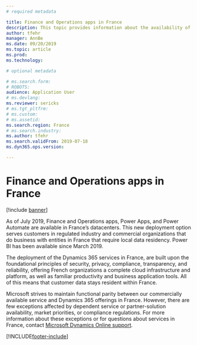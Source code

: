 ```yaml
---
# required metadata

title: Finance and Operations apps in France
description: This topic provides information about the availability of Finance and Operations apps in France's data centers.
author: tfehr
manager: AnnBe
ms.date: 09/20/2019
ms.topic: article
ms.prod: 
ms.technology: 

# optional metadata

# ms.search.form: 
# ROBOTS: 
audience: Application User
# ms.devlang: 
ms.reviewer: sericks
# ms.tgt_pltfrm: 
# ms.custom: 
# ms.assetid: 
ms.search.region: France
# ms.search.industry: 
ms.author: tfehr
ms.search.validFrom: 2019-07-18
ms.dyn365.ops.version:  

---
```


# Finance and Operations apps in France

[!include [banner](../includes/banner.md)]

As of July 2019, Finance and Operations apps, Power Apps, and Power Automate are available in France’s datacenters. This new deployment option serves customers in regulated industry and commercial organizations that do business with entities in France that require local data residency. Power BI has been available since March 2019.

The deployment of the Dynamics 365 services in France, are built upon the foundational principles of security, privacy, compliance, transparency, and reliability, offering French organizations a complete cloud infrastructure and platform, as well as familiar productivity and business application tools. All of this means that customer data stays resident within France.

Microsoft strives to maintain functional parity between our commercially available service and Dynamics 365 offerings in France. However, there are few exceptions affected by dependent service or partner-solution availability, market priorities, or compliance regulations. For more information about these exceptions or for questions about services in France, contact [Microsoft Dynamics Online support](https://dynamics.microsoft.com/support/).


[!INCLUDE[footer-include](../../../includes/footer-banner.md)]